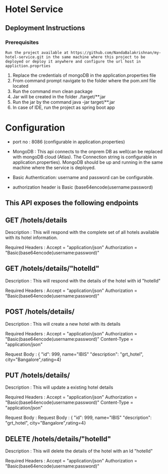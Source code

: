 # Hotel Service
## Deployment Instructions

### Prerequisites
    Run the project available at https://github.com/NandaBalakrishnan/my-hotel-service.git in the same machine where this project to be deployed or deploy it anywhere and configure the url host in appliction.proprties

1) Replace the credentials of mongoDB in the application.properties file
2) From command prompt navigate to the folder where the pom.xml file located
3) Run the command mvn clean package
4) Jar will be created in the folder ./target/**.jar
5) Run the jar by the command java -jar target/**.jar
6) In case of IDE, run the project as spring boot app


# Configuration
 * port no : 8086 (configurable in application.properties)
 * MongoDB : This api connects to the onprem DB as well(can be replaced with mongoDB cloud (Atlas). The Connection string is configurable in application.properties). MongoDB should be up and running in the same machine where the service is deployed.
    
 * Basic Authentication: username and password can be configurable.
 * authorization header is Basic (base64encode(username:password)

## This API exposes the following endpoints

## GET /hotels/details

Description : This will respond with the complete set of all hotels available with its hotel information.

Required Headers : Accept = "application/json" Authorization = "Basic(base64encode(username:password)"

## GET  /hotels/details/"hotelId"

Description : This will respond with the details of the hotel with id "hotelId"

Required Headers : Accept = "application/json" Authorization = "Basic(base64encode(username:password)"

## POST  /hotels/details/

Description : This will create a new hotel with its details

Required Headers : Accept = "application/json" Authorization = "Basic(base64encode(username:password)" Content-Type = "application/json"

Request Body : { "id": 999, name="IBIS" "description": "grt_hotel", city="Bangalore",rating=4}

## PUT  /hotels/details/

Description : This will update a existing hotel details

Required Headers : Accept = "application/json" Authorization = "Basic(base64encode(username:password)"  Content-Type = "application/json"

Request Body : Request Body : { "id": 999, name="IBIS" "description": "grt_hotel", city="Bangalore",rating=4}

## DELETE  /hotels/details/"hotelId"

Description : This will delete the details of the hotel with an Id "hotelId"

Required Headers : Accept = "application/json" Authorization = "Basic(base64encode(username:password)"
